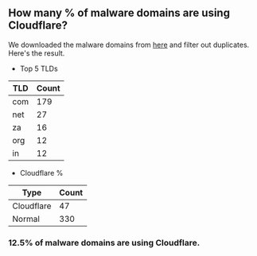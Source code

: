 ## How many % of malware domains are using Cloudflare?


We downloaded the malware domains from [here](https://urlhaus.abuse.ch) and filter out duplicates.
Here's the result.


[//]: # (start replacement)


- Top 5 TLDs

| TLD | Count |
| --- | --- |
| com | 179 |
| net | 27 |
| za | 16 |
| org | 12 |
| in | 12 |


- Cloudflare %

| Type | Count |
| --- | --- |
| Cloudflare | 47 |
| Normal | 330 |


### 12.5% of malware domains are using Cloudflare.